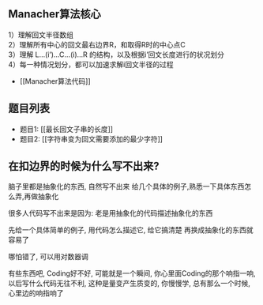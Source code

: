 ## Manacher算法核心
1）理解回文半径数组  
2）理解所有中心的回文最右边界R，和取得R时的中心点C  
3）理解   L…(i’)…C…(i)…R  的结构，以及根据i’回文长度进行的状况划分  
4）每一种情况划分，都可以加速求解i回文半径的过程  

- [[Manacher算法代码]]


## 题目列表
- 题目1: [[最长回文子串的长度]]  
- 题目2: [[字符串变为回文需要添加的最少字符]]  


## 在扣边界的时候为什么写不出来?
 脑子里都是抽象化的东西, 自然写不出来
给几个具体的例子,熟悉一下具体东西怎么弄,再做抽象化

很多人代码写不出来是因为:
老是用抽象化的代码描述抽象化的东西

先给一个具体简单的例子, 用代码怎么描述它, 给它搞清楚
再换成抽象化的东西就容易了

哪怕错了, 可以用对数器调

有些东西吧, Coding好不好, 可能就是一个瞬间, 你心里面Coding的那个响指一响,
以后写什么代码无往不利, 这种是量变产生质变的, 你慢慢学, 总有那么一个时候, 
心里边的响指响了